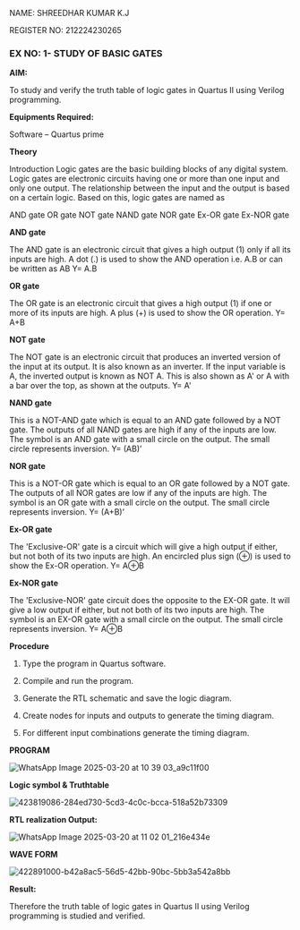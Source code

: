 NAME: SHREEDHAR KUMAR K.J

REGISTER NO: 212224230265

### EX NO: 1- STUDY OF BASIC GATES

**AIM:** 

To study and verify the truth table of logic gates in Quartus II using Verilog programming.

**Equipments Required:**

Software – Quartus prime 

**Theory**

Introduction Logic gates are the basic building blocks of any digital system. Logic gates are electronic circuits having one or more than one input and only one output. The relationship between the input and the output is based on a certain logic. Based on this, logic gates are named as

AND gate OR gate NOT gate NAND gate NOR gate Ex-OR gate Ex-NOR gate

**AND gate**

The AND gate is an electronic circuit that gives a high output (1) only if all its inputs are high. A dot (.) is used to show the AND operation i.e. A.B or can be written as AB
Y= A.B

**OR gate** 

The OR gate is an electronic circuit that gives a high output (1) if one or more of its inputs are high. A plus (+) is used to show the OR operation.
Y= A+B

**NOT gate**

The NOT gate is an electronic circuit that produces an inverted version of the input at its output. It is also known as an inverter. If the input variable is A, the inverted output is known as NOT A. This is also shown as A' or A with a bar over the top, as shown at the outputs.
Y= A'

**NAND gate**

This is a NOT-AND gate which is equal to an AND gate followed by a NOT gate. The outputs of all NAND gates are high if any of the inputs are low. The symbol is an AND gate with a small circle on the output. The small circle represents inversion.
Y= (AB)’

**NOR gate**

This is a NOT-OR gate which is equal to an OR gate followed by a NOT gate. The outputs of all NOR gates are low if any of the inputs are high. The symbol is an OR gate with a small circle on the output. The small circle represents inversion.
Y= (A+B)’

**Ex-OR gate**

The 'Exclusive-OR' gate is a circuit which will give a high output if either, but not both of its two inputs are high. An encircled plus sign (⊕) is used to show the Ex-OR operation.
Y= A⊕B

**Ex-NOR gate**

The 'Exclusive-NOR' gate circuit does the opposite to the EX-OR gate. It will give a low output if either, but not both of its two inputs are high. The symbol is an EX-OR gate with a small circle on the output. The small circle represents inversion.
Y= A⊕B

**Procedure** 

1.	Type the program in Quartus software.

2.	Compile and run the program.

3.	Generate the RTL schematic and save the logic diagram.

4.	Create nodes for inputs and outputs to generate the timing diagram.

5.	For different input combinations generate the timing diagram.

**PROGRAM**

![WhatsApp Image 2025-03-20 at 10 39 03_a9c11f00](https://github.com/user-attachments/assets/f8d7d3f7-2b8b-44c1-b220-5c84dbc82837)

**Logic symbol & Truthtable**

![423819086-284ed730-5cd3-4c0c-bcca-518a52b73309](https://github.com/user-attachments/assets/24d3b82f-ec82-485a-a51b-89cae7536c49)

**RTL realization Output:** 

![WhatsApp Image 2025-03-20 at 11 02 01_216e434e](https://github.com/user-attachments/assets/cd3bd073-2b6a-4a8c-9c9b-1f2247c88e1f)


**WAVE FORM**

![422891000-b42a8ac5-56d5-42bb-90bc-5bb3a542a8bb](https://github.com/user-attachments/assets/427dc3bd-b814-4ad2-bcd8-38601172f4c7)

**Result:**

Therefore the truth table of logic gates in Quartus II using Verilog programming is studied and verified.

